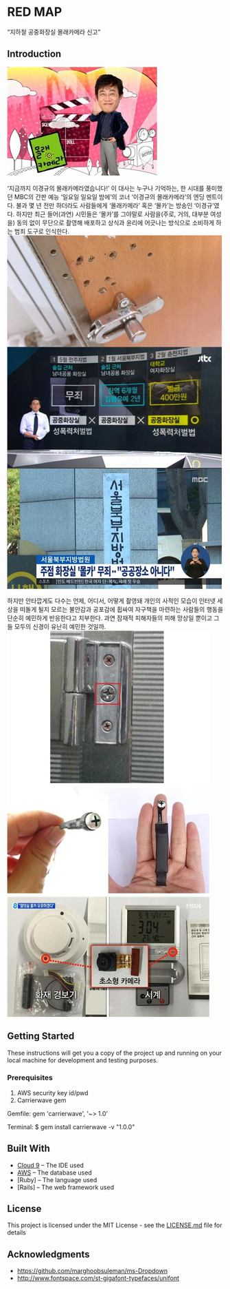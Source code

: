 # RED MAP

“지하철 공중화장실 몰래카메라 신고”

## Introduction

![경규옹](/app/assets/images/noname00.jpg "경규옹") 

‘지금까지 이경규의 몰래카메라였습니다!’
이 대사는 누구나 기억하는, 한 시대를 풍미했던 MBC의 간판 예능 ‘일요일 일요일 밤에’의 코너 ‘이경규의 몰래카메라’의 엔딩 멘트이다.
불과 몇 년 전만 하더라도 사람들에게 ‘몰래카메라’ 혹은 ‘몰카’는 방송인 ‘이경규’였다. 하지만 최근 들어(과연) 시민들은 ‘몰카’를 그야말로 사람을(주로, 거의, 대부분 여성을) 동의 없이 무단으로 촬영해 배포하고 상식과 윤리에 어긋나는 방식으로 소비하게 하는 범죄 도구로 인식한다.
![말이야 방구야](/app/assets/images/noname01.jpg "한숨")

하지만 안타깝게도 다수는 언제, 어디서, 어떻게 촬영돼 개인의 사적인 모습이 인터넷 세상을 떠돌게 될지 모르는 불안감과 공포감에 휩싸여 자구책을 마련하는 사람들의 행동을 단순히 예민하게 반응한다고 치부한다. 과연 잠재적 피해자들의 피해 망상일 뿐이고 그들 모두의 신경이 유난히 예민한 것일까.
![노답](/app/assets/images/noname02.jpg "나와")

## Getting Started

These instructions will get you a copy of the project up and running on your local machine for development and testing purposes.

### Prerequisites

1. AWS security key id/pwd
2. Carrierwave gem


Gemfile: 
	gem 'carrierwave', '~> 1.0’

Terminal:
	$ gem install carrierwave -v "1.0.0"


## Built With

* [Cloud 9](https://c9.io/) – The IDE used
* [AWS](https://aws.amazon.com/ko/?nc2=h_lg) – The database used
* [Ruby] – The language used
* [Rails] – The web framework used

## License

This project is licensed under the MIT License - see the [LICENSE.md](LICENSE.md) file for details

## Acknowledgments

* https://github.com/marghoobsuleman/ms-Dropdown
* http://www.fontspace.com/st-gigafont-typefaces/unifont
